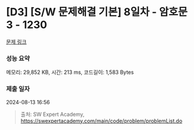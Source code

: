 # [D3] [S/W 문제해결 기본] 8일차 - 암호문3 - 1230 

[문제 링크](https://swexpertacademy.com/main/code/problem/problemDetail.do?contestProbId=AV14zIwqAHwCFAYD) 

### 성능 요약

메모리: 29,852 KB, 시간: 213 ms, 코드길이: 1,583 Bytes

### 제출 일자

2024-08-13 16:56



> 출처: SW Expert Academy, https://swexpertacademy.com/main/code/problem/problemList.do